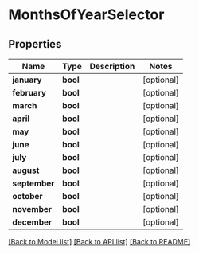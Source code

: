 # MonthsOfYearSelector

## Properties
Name | Type | Description | Notes
------------ | ------------- | ------------- | -------------
**january** | **bool** |  | [optional] 
**february** | **bool** |  | [optional] 
**march** | **bool** |  | [optional] 
**april** | **bool** |  | [optional] 
**may** | **bool** |  | [optional] 
**june** | **bool** |  | [optional] 
**july** | **bool** |  | [optional] 
**august** | **bool** |  | [optional] 
**september** | **bool** |  | [optional] 
**october** | **bool** |  | [optional] 
**november** | **bool** |  | [optional] 
**december** | **bool** |  | [optional] 

[[Back to Model list]](../README.md#documentation-for-models) [[Back to API list]](../README.md#documentation-for-api-endpoints) [[Back to README]](../README.md)


